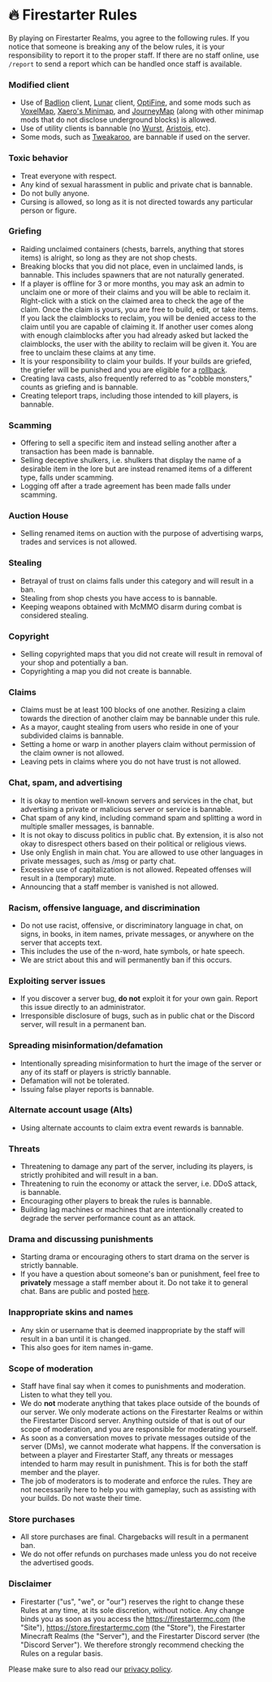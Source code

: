 # 🔥 Firestarter Rules
By playing on Firestarter Realms, you agree to the following rules. If you notice that someone is breaking any of the below rules, it is your responsibility to report it to the proper staff. If there are no staff online, use `/report` to send a report which can be handled once staff is available.

### Modified client
* Use of [Badlion](https://client.badlion.net/) client, [Lunar](https://www.lunarclient.com/) client, [OptiFine](https://www.optifine.net/home), and some mods such as [VoxelMap](https://www.curseforge.com/minecraft/mc-mods/voxelmap), [Xaero's Minimap](https://www.curseforge.com/minecraft/mc-mods/xaeros-minimap), and [JourneyMap](https://www.curseforge.com/minecraft/mc-mods/journeymap) (along with other minimap mods that do not disclose underground blocks) is allowed.
* Use of utility clients is bannable (no [Wurst](https://www.wurstclient.net/), [Aristois](https://aristois.net/), etc).
* Some mods, such as [Tweakaroo](https://www.curseforge.com/minecraft/mc-mods/tweakeroo), are bannable if used on the server.

### Toxic behavior
* Treat everyone with respect.
* Any kind of sexual harassment in public and private chat is bannable.
* Do not bully anyone.
* Cursing is allowed, so long as it is not directed towards any particular person or figure.

### Griefing
* Raiding unclaimed containers (chests, barrels, anything that stores items) is alright, so long as they are not shop chests.
* Breaking blocks that you did not place, even in unclaimed lands, is bannable. This includes spawners that are not naturally generated.
* If a player is offline for 3 or more months, you may ask an admin to unclaim one or more of their claims and you will be able to reclaim it. Right-click with a stick on the claimed area to check the age of the claim. Once the claim is yours, you are free to build, edit, or take items. If you lack the claimblocks to reclaim, you will be denied access to the claim until you are capable of claiming it. If another user comes along with enough claimblocks after you had already asked but lacked the claimblocks, the user with the ability to reclaim will be given it. You are free to unclaim these claims at any time.
* It is your responsibility to claim your builds. If your builds are griefed, the griefer will be punished and you are eligible for a [rollback](rollbacks.md).
* Creating lava casts, also frequently referred to as "cobble monsters," counts as griefing and is bannable.
* Creating teleport traps, including those intended to kill players, is bannable.
  
### Scamming
* Offering to sell a specific item and instead selling another after a transaction has been made is bannable.
* Selling deceptive shulkers, i.e. shulkers that display the name of a desirable item in the lore but are instead renamed items of a different type, falls under scamming.
* Logging off after a trade agreement has been made falls under scamming.

### Auction House
* Selling renamed items on auction with the purpose of advertising warps, trades and services is not allowed.

### Stealing
* Betrayal of trust on claims falls under this category and will result in a ban.
* Stealing from shop chests you have access to is bannable.
* Keeping weapons obtained with McMMO disarm during combat is considered stealing.

### Copyright
* Selling copyrighted maps that you did not create will result in removal of your shop and potentially a ban.
* Copyrighting a map you did not create is bannable.

### Claims
* Claims must be at least 100 blocks of one another. Resizing a claim towards the direction of another claim may be bannable under this rule.
* As a mayor, caught stealing from users who reside in one of your subdivided claims is bannable.
* Setting a home or warp in another players claim without permission of the claim owner is not allowed. 
* Leaving pets in claims where you do not have trust is not allowed.

### Chat, spam, and advertising
* It is okay to mention well-known servers and services in the chat, but advertising a private or malicious server or service is bannable.
* Chat spam of any kind, including command spam and splitting a word in multiple smaller messages, is bannable.
* It is not okay to discuss politics in public chat. By extension, it is also not okay to disrespect others based on their political or religious views.
* Use only English in main chat. You are allowed to use other languages in private messages, such as /msg or party chat.
* Excessive use of capitalization is not allowed. Repeated offenses will result in a (temporary) mute. 
* Announcing that a staff member is vanished is not allowed. 

### Racism, offensive language, and discrimination
* Do not use racist, offensive, or discriminatory language in chat, on signs, in books, in item names, private messages, or anywhere on the server that accepts text.
* This includes the use of the n-word, hate symbols, or hate speech.
* We are strict about this and will permanently ban if this occurs.

### Exploiting server issues
* If you discover a server bug, **do not** exploit it for your own gain. Report this issue directly to an administrator.
* Irresponsible disclosure of bugs, such as in public chat or the Discord server, will result in a permanent ban.

### Spreading misinformation/defamation
* Intentionally spreading misinformation to hurt the image of the server or any of its staff or players is strictly bannable.
* Defamation will not be tolerated.
* Issuing false player reports is bannable.

### Alternate account usage (Alts)
* Using alternate accounts to claim extra event rewards is bannable.

### Threats
* Threatening to damage any part of the server, including its players, is strictly prohibited and will result in a ban.
* Threatening to ruin the economy or attack the server, i.e. DDoS attack, is bannable.
* Encouraging other players to break the rules is bannable.
* Building lag machines or machines that are intentionally created to degrade the server performance count as an attack.
  
### Drama and discussing punishments 
* Starting drama or encouraging others to start drama on the server is strictly bannable.
* If you have a question about someone's ban or punishment, feel free to **privately** message a staff member about it. Do not take it to general chat. Bans are public and posted [here](https://bans.firestartermc.com/bans.php).

### Inappropriate skins and names
* Any skin or username that is deemed inappropriate by the staff will result in a ban until it is changed. 
* This also goes for item names in-game.

### Scope of moderation
* Staff have final say when it comes to punishments and moderation. Listen to what they tell you.
* We do **not** moderate anything that takes place outside of the bounds of our server. We only moderate actions on the Firestarter Realms or within the Firestarter Discord server. Anything outside of that is out of our scope of moderation, and you are responsible for moderating yourself.
* As soon as a conversation moves to private messages outside of the server (DMs), we cannot moderate what happens. If the conversation is between a player and Firestarter Staff, any threats or messages intended to harm may result in punishment. This is for both the staff member and the player.
* The job of moderators is to moderate and enforce the rules. They are not necessarily here to help you with gameplay, such as assisting with your builds. Do not waste their time.

### Store purchases
* All store purchases are final. Chargebacks will result in a permanent ban.
* We do not offer refunds on purchases made unless you do not receive the advertised goods.

### Disclaimer
* Firestarter ("us", "we", or "our") reserves the right to change these Rules at any time, at its sole discretion, without notice. Any change binds you as soon as you access the https://firestartermc.com (the "Site"), https://store.firestartermc.com (the "Store"), the Firestarter Minecraft Realms (the "Server"), and the Firestarter Discord server (the "Discord Server"). We therefore strongly recommend checking the Rules on a regular basis.

Please make sure to also read our [privacy policy](https://firestartermc.com/privacy).
